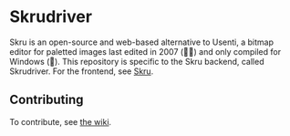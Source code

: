 # Skrudriver
Skru is an open-source and web-based alternative to Usenti, a bitmap editor for paletted images last edited in 2007 (👴🏻) and only compiled for Windows (🤮). This repository is specific to the Skru backend, called Skrudriver. For the frontend, see [Skru](https://github.com/skrusenti/skru).

## Contributing
To contribute, see [the wiki](https://github.com/skrusenti/skrudriver/wiki).
